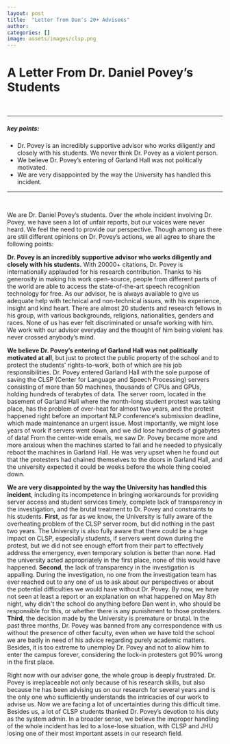 ```yaml
---
layout: post
title:  "Letter from Dan's 20+ Advisees"
author: 
categories: []
image: assets/images/clsp.png
---
```


# A Letter From Dr. Daniel Povey’s Students

&nbsp;
___
##### key points:

- Dr. Povey is an incredibly supportive advisor who works diligently and closely with his students. We never think Dr. Povey as a violent person.
- We believe Dr. Povey’s entering of Garland Hall was not politically motivated.
- We are very disappointed by the way the University has handled this incident.
___

&nbsp;

We are Dr. Daniel Povey’s students. Over the whole incident involving Dr. Povey, we have seen a lot of unfair reports, but our voices were never heard. We feel the need to provide our perspective. Though among us there are still different opinions on Dr. Povey’s actions, we all agree to share the following points:

**Dr. Povey is an incredibly supportive advisor who works diligently and closely with his students.** With 20000+ citations, Dr. Povey is internationally applauded for his research contribution. Thanks to his generosity in making his work open-source, people from different parts of the world are able to access the state-of-the-art speech recognition technology for free. As our advisor, he is always available to give us adequate help with technical and non-technical issues, with his experience, insight and kind heart. There are almost 20 students and research fellows in his group, with various backgrounds, religions, nationalities, genders and races. None of us has ever felt discriminated or unsafe working with him. We work with our advisor everyday and the thought of him being violent has never crossed anybody’s mind.

**We believe Dr. Povey’s entering of Garland Hall was not politically motivated at all**, but just to protect the public property of the school and to protect the students' rights-to-work, both of which are his job responsibilities. Dr. Povey entered Garland Hall with the sole purpose of saving the CLSP (Center for Language and Speech Processing) servers consisting of more than 50 machines, thousands of CPUs and GPUs, holding hundreds of terabytes of data. The server room, located in the basement of Garland Hall where the month-long student protest was taking place, has the problem of over-heat for almost two years, and the protest happened right before an important NLP conference’s submission deadline, which made maintenance an urgent issue. Most importantly, we might lose years of work if servers went down, and we did lose hundreds of gigabytes of data! From the center-wide emails, we saw Dr. Povey became more and more anxious when the machines started to fail and he needed to physically reboot the machines in Garland Hall. He was very upset when he found out that the protesters had chained themselves to the doors in Garland Hall, and the university expected it could be weeks before the whole thing cooled down.

**We are very disappointed by the way the University has handled this incident**, including its incompetence in bringing workarounds for providing server access and student services timely, complete lack of transparency in the investigation, and the brutal treatment to Dr. Povey and constraints to his students. **First**, as far as we know, the University is fully aware of the overheating problem of the CLSP server room, but did nothing in the past two years. The University is also fully aware that there could be a huge impact on CLSP, especially students, if servers went down during the protest, but we did not see enough effort from their part to effectively address the emergency, even temporary solution is better than none. Had the university acted appropriately in the first place, none of this would have happened. **Second**, the lack of transparency in the investigation is appalling. During the investigation, no one from the investigation team has ever reached out to any one of us to ask about our perspectives or about the potential difficulties we would have without Dr. Povey. By now, we have not seen at least a report or an explanation on what happened on May 8th night, why didn't the school do anything before Dan went in, who should be responsible for this, or whether there is any punishment to those protesters. **Third**, the decision made by the University is premature or brutal. In the past three months, Dr. Povey was banned from any correspondence with us without the presence of other faculty, even when we have told the school we are badly in need of his advice regarding purely academic matters. Besides, it is too extreme to unemploy Dr. Povey and not to allow him to enter the campus forever, considering the lock-in protesters got 90% wrong in the first place. 

Right now with our adviser gone, the whole group is deeply frustrated. Dr. Povey is irreplaceable not only because of his research skills, but also because he has been advising us on our research for several years and is the only one who sufficiently understands the intricacies of our work to advise us. Now we are facing a lot of uncertainties during this difficult time. Besides us, a lot of CLSP students thanked Dr. Povey’s devotion to his duty as the system admin. In a broader sense, we believe the improper handling of the whole incident has led to a lose-lose situation, with CLSP and JHU losing one of their most important assets in our research field.



